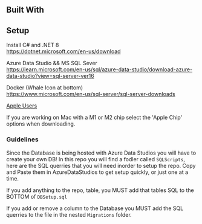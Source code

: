 ## Built With


## Setup

Install C# and .NET 8 <br>
https://dotnet.microsoft.com/en-us/download

Azure Data Studio && MS SQL Sever <br>
https://learn.microsoft.com/en-us/sql/azure-data-studio/download-azure-data-studio?view=sql-server-ver16

Docker (Whale Icon at bottom)<br>
https://www.microsoft.com/en-us/sql-server/sql-server-downloads

<u>Apple Users</u><br>

If you are working on Mac with a M1 or M2 chip select the 'Apple Chip' options when downloading.

### Guidelines

Since the Database is being hosted with Azure Data Studios you will have to create your own DB! In this repo you will find a fodler called `SQLScripts`, here are the SQL querries that you will need inorder to setup the repo. Copy and Paste them in AzureDataStudios to get setup quickly, or just one at a time. 

If you add anything to the repo, table, you MUST add that tables SQL to the BOTTOM of `DBSetup.sql`

If you add or remove a column to the Database you MUST add the SQL querries to the file in the nested `Migrations` folder.
